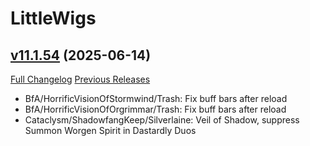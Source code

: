 # LittleWigs

## [v11.1.54](https://github.com/BigWigsMods/LittleWigs/tree/v11.1.54) (2025-06-14)
[Full Changelog](https://github.com/BigWigsMods/LittleWigs/compare/v11.1.53...v11.1.54) [Previous Releases](https://github.com/BigWigsMods/LittleWigs/releases)

- BfA/HorrificVisionOfStormwind/Trash: Fix buff bars after reload  
- BfA/HorrificVisionOfOrgrimmar/Trash: Fix buff bars after reload  
- Cataclysm/ShadowfangKeep/Silverlaine: Veil of Shadow, suppress Summon Worgen Spirit in Dastardly Duos  
